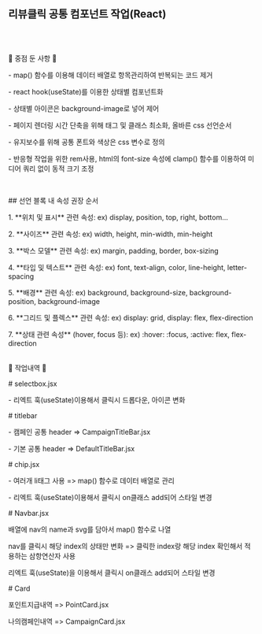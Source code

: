 <h2> 리뷰클릭 공통 컴포넌트 작업(React) </h2>

<br><br>
<p>🔧 중점 둔 사항 🔧 <p>
<p>- map() 함수를 이용해 데이터 배열로 항목관리하여 반복되는 코드 제거</p>
<p>- react hook(useState)를 이용한 상태별 컴포넌트화</p>
<p>- 상태별 아이콘은 background-image로 넣어 제어</p>
<p>- 페이지 렌더링 시간 단축을 위해 태그 및 클래스 최소화, 올바른 css 선언순서</p>
<p>- 유지보수를 위해 공통 폰트와 색상은 css 변수로 정의</p>
<p>- 반응형 작업을 위한 rem사용, html의 font-size 속성에 clamp() 함수를 이용하여 미디어 쿼리 없이 동적 크기 조정 </p>

<br>
<p>## 선언 블록 내 속성 권장 순서</p>
<p>1. **위치 및 표시** 관련 속성: ex) display, position, top, right, bottom...</p>
<p>2. **사이즈** 관련 속성: ex) width, height, min-width, min-height </p>
<p>3. **박스 모델** 관련 속성: ex) margin, padding, border, box-sizing </p>
<p>4. **타입 및 텍스트** 관련 속성: ex) font, text-align, color, line-height, letter-spacing </p>
<p>5. **배경** 관련 속성: ex) background, background-size, background-position, background-image </p>
<p>6. **그리드 및 플렉스** 관련 속성: ex) display: grid, display: flex, flex-direction </p>
<p>7. **상태 관련 속성** (hover, focus 등): ex) :hover: :focus, :active: flex, flex-direction</lip

<br><br>
<p>🔧 작업내역 🔧 <p>
<p># selectbox.jsx</p>
<p>- 리엑트 훅(useState)이용해서 클릭시 드롭다운, 아이콘 변화</p>
<p># titlebar</p>
<p>- 캠페인 공통 header => CampaignTitleBar.jsx</p>
<p>- 기본 공통 header => DefaultTitleBar.jsx</p>
<p># chip.jsx</p>
<p>- 여러개 li태그 사용 => map() 함수로 데이터 배열로 관리</p>
<p>- 리엑트 훅(useState)이용해서 클릭시 on클래스 add되어 스타일 변경</p>
<p># Navbar.jsx</p>
<p>배열에 nav의 name과 svg를 담아서 map() 함수로 나열</p>
<p>nav를 클릭시 해당 index의 상태만 변화 => 클릭한 index랑 해당 index 확인해서 적용하는 삼항연산자 사용</p>
<p>리엑트 훅(useState)을 이용해서 클릭시 on클래스 add되어 스타일 변경</p>
<p># Card</p>
<p>포인트지급내역 => PointCard.jsx</p>
<p>나의캠페인내역 => CampaignCard.jsx</p>








